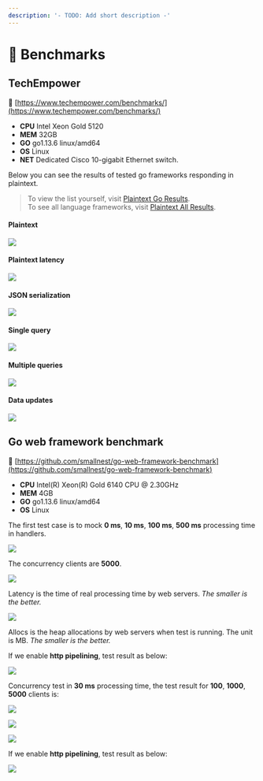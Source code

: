 ```yaml
---
description: '- TODO: Add short description -'
---
```


# 🤖  Benchmarks

## TechEmpower

🔗 [https://www.techempower.com/benchmarks/](https://www.techempower.com/benchmarks/)

* **CPU** Intel Xeon Gold 5120
* **MEM** 32GB
* **GO** go1.13.6 linux/amd64
* **OS** Linux
* **NET** Dedicated Cisco 10-gigabit Ethernet switch.

Below you can see the results of tested go frameworks responding in plaintext.

> To view the list yourself, visit [Plaintext Go Results](https://www.techempower.com/benchmarks/#section=test&runid=350f0783-cc9b-4259-9831-28987799782a&hw=ph&test=plaintext&l=zijocf-1r).  
> To see all language frameworks, visit [Plaintext All Results](https://www.techempower.com/benchmarks/#section=test&runid=350f0783-cc9b-4259-9831-28987799782a&hw=ph&test=plaintext).

#### Plaintext

![](.gitbook/assets/techempower-plaintext.png)

#### Plaintext latency

![](.gitbook/assets/techempower-plaintext-latency.png)

#### JSON serialization

![](.gitbook/assets/techempower-json.png)

#### Single query

![](.gitbook/assets/techempower-single-query.png)

#### Multiple queries

![](.gitbook/assets/techempower-multiple-queries.png)

#### Data updates

![](.gitbook/assets/techempower-updates.png)

## Go web framework benchmark

🔗 [https://github.com/smallnest/go-web-framework-benchmark](https://github.com/smallnest/go-web-framework-benchmark)

* **CPU** Intel\(R\) Xeon\(R\) Gold 6140 CPU @ 2.30GHz
* **MEM** 4GB
* **GO** go1.13.6 linux/amd64
* **OS** Linux

The first test case is to mock **0 ms**, **10 ms**, **100 ms**, **500 ms** processing time in handlers.

![](.gitbook/assets/benchmark.png)

The concurrency clients are **5000**.

![](.gitbook/assets/benchmark_latency.png)

Latency is the time of real processing time by web servers. _The smaller is the better._

![](.gitbook/assets/benchmark_alloc.png)

Allocs is the heap allocations by web servers when test is running. The unit is MB. _The smaller is the better._

If we enable **http pipelining**, test result as below:

![](.gitbook/assets/benchmark-pipeline.png)

Concurrency test in **30 ms** processing time, the test result for **100**, **1000**, **5000** clients is:

![](.gitbook/assets/concurrency.png)

![](.gitbook/assets/concurrency_latency.png)

![](.gitbook/assets/concurrency_alloc.png)

If we enable **http pipelining**, test result as below:

![](.gitbook/assets/concurrency-pipeline.png)

